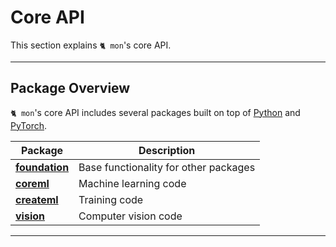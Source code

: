 # Core API

This section explains `🐈 mon`'s core API.

---

## Package Overview

`🐈 mon`'s core API includes several packages built on top of 
[Python](https://www.python.org/) and [PyTorch](https://pytorch.org/).

| Package                         | Description                           |
|---------------------------------|---------------------------------------|
| __[foundation](foundation.md)__ | Base functionality for other packages |
| __[coreml](coreml.md)__         | Machine learning code                 |
| __[createml](createml.md)__     | Training code                         |
| __[vision](vision.md)__         | Computer vision code                  |

---
